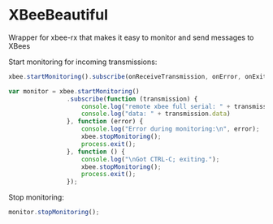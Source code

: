 # XBeeBeautiful

Wrapper for xbee-rx that makes it easy to monitor and send messages to XBees

Start monitoring for incoming transmissions:

```javascript
xbee.startMonitoring().subscribe(onReceiveTransmission, onError, onExit)
```



```javascript
var monitor = xbee.startMonitoring()
                .subscribe(function (transmission) {
                    console.log("remote xbee full serial: " + transmission.remote64);
                    console.log("data: " + transmission.data)
                }, function (error) {
                    console.log("Error during monitoring:\n", error);
                    xbee.stopMonitoring();
                    process.exit();
                }, function () {
                    console.log("\nGot CTRL-C; exiting.");
                    xbee.stopMonitoring();
                    process.exit();
                });
```

Stop monitoring:

```javascript
monitor.stopMonitoring();
```


